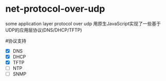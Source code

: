 # net-protocol-over-udp
some application layer protocol over udp 
用原生JavaScript实现了一些基于UDP的应用层协议(DNS/DHCP/TFTP)

#协议支持
-   [x] DNS
-   [x] DHCP
-   [x] TFTP
-   [ ] NTP
-   [ ] SNMP